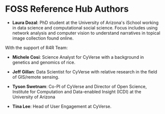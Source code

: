 # FOSS Reference Hub Authors
- **Laura Dozal**: PhD student at the University of Arizona's iSchool working in data science and computational social science. Focus includes using network analysis and computer vision to understand narratives in topical image collection found online.


With the support of R4R Team:
- **Michele Cosi**: Science Analyst for CyVerse with a background in genetics and genomics of rice.

- **Jeff Gillan**: Data Scientist for CyVerse with relative research in the field of GIS/remote sensing.
- **Tyson Swetnam**: Co-PI of CyVerse and Director of Open Science, Institute for Computation and Data-enabled Insight (ICDI) at the University of Arizona
- **Tina Lee**: Head of User Engagement at CyVerse.
